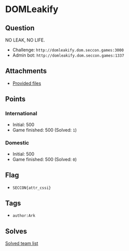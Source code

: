 # DOMLeakify
## Question
NO LEAK, NO LIFE.

- Challenge: `http://domleakify.dom.seccon.games:3000`
- Admin bot: `http://domleakify.dom.seccon.games:1337`

## Attachments
- [Provided files](files/)

## Points
### International
- Initial: 500
- Game finished: 500 (Solved: `1`)

### Domestic
- Initial: 500
- Game finished: 500 (Solved: `0`)

## Flag
- `SECCON{attr_cssi}`

## Tags
- `author:Ark`

## Solves
[Solved team list](./solves.md)